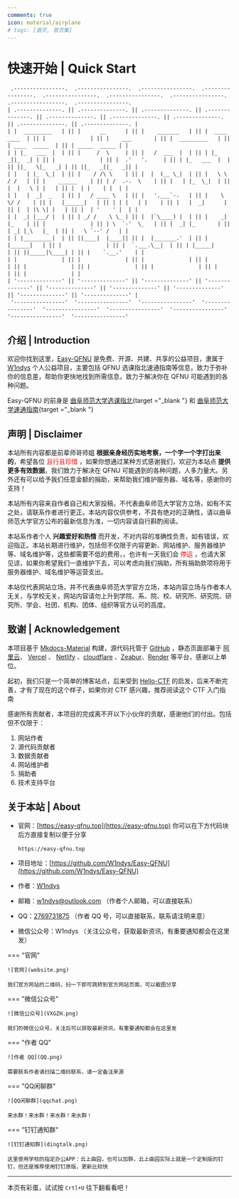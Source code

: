 ```yaml
---
comments: true
icon: material/airplane
# tags: [首页, 首页集]
---
```


<!--

.... . .-.. .-.. ---  -.. ..- -.-. -.- --..--  .-- . .-.. -.-. --- -- .  - ---  ...- .. . .--  -- -.--  ... --- ..- .-. -.-. .  -.-. --- -.. .

你好鸭，欢迎来查看我的源代码

Hello, welcome to my website.

w1ndys@outlook.com

🅆🄸🄽🄳🅈🅂🅆🄸🄽🄳🅈🅂🅆🄸🄽🄳🅈🅂🅆🄸🄽🄳🅈🅂🅆🄸🄽🄳🅈🅂🅆🄸🄽🄳🅈🅂🅆🄸🄽🄳🅈🅂🅆🄸🄽🄳🅈🅂🅆🄸🄽🄳🅈🅂🅆🄸🄽🄳🅈🅂

_           _                       _  _           _  _                                                       _                                        _                                                                                  _  _                                                                                                    _                                                                     _                                                                                                                                                                                                                                                                                            _
(_)         (_)                     (_)(_)         (_)(_)                                                     (_)                                      (_)                                                                                (_)(_)                                                                                                  (_)                                                                   (_)                                                                                                                                                                                                                                                                                          (_)
(_)         (_)     _  _  _  _         (_)            (_)             _  _  _                         _  _  _ (_)    _         _         _  _  _       (_)     _                                      _             _     _  _  _  _         (_)            _  _  _           _  _  _         _  _   _  _       _  _  _  _                      _ (_) _  _          _  _  _                       _               _   _  _            _  _  _  _       _             _                    _  _   _  _      _               _                    _  _  _  _         _  _  _        _         _       _       _  _        _  _  _         _  _  _  _                        _  _  _           _  _  _          _  _  _ (_)     _  _  _  _
(_) _  _  _ (_)    (_)(_)(_)(_)_       (_)            (_)          _ (_)(_)(_) _                    _(_)(_)(_)(_)   (_)       (_)      _(_)(_)(_)      (_)   _(_)                                    (_)           (_)   (_)(_)(_)(_)_       (_)          _(_)(_)(_)       _ (_)(_)(_) _     (_)(_)_(_)(_)     (_)(_)(_)(_)_                   (_)(_)(_)(_)      _ (_)(_)(_) _                   (_)_           _(_) (_)(_)          (_)(_)(_)(_)_    (_)           (_)                  (_)(_)_(_)(_)    (_)_           _(_)                 _(_)(_)(_)(_)     _ (_)(_)(_) _    (_)       (_)     (_)_  _ (_)(_)     _(_)(_)(_)       (_)(_)(_)(_)_                    _(_)(_)(_)       _ (_)(_)(_) _     _(_)(_)(_)(_)    (_)(_)(_)(_)_
(_)(_)(_)(_)(_)   (_) _  _  _ (_)      (_)            (_)         (_)         (_)                  (_)        (_)   (_)       (_)     (_)              (_) _(_)                                      (_)     _     (_)  (_) _  _  _ (_)      (_)         (_)              (_)         (_)   (_)   (_)   (_)   (_) _  _  _ (_)                     (_)           (_)         (_)                    (_)_       _(_)      (_)         (_) _  _  _ (_)   (_)     _     (_)                 (_)   (_)   (_)     (_)_       _(_)                  (_)_  _  _  _     (_)         (_)   (_)       (_)       (_)(_)          (_)              (_) _  _  _ (_)                  (_)              (_)         (_)   (_)        (_)   (_) _  _  _ (_)
(_)         (_)   (_)(_)(_)(_)(_)      (_)            (_)         (_)         (_)                  (_)        (_)   (_)       (_)     (_)              (_)(_)_            _  _                       (_)_  _(_)_  _(_)  (_)(_)(_)(_)(_)      (_)         (_)              (_)         (_)   (_)   (_)   (_)   (_)(_)(_)(_)(_)                     (_)     _     (_)         (_)                      (_)_   _(_)        (_)         (_)(_)(_)(_)(_)   (_)_  _(_)_  _(_)                 (_)   (_)   (_)       (_)_   _(_)                      (_)(_)(_)(_)_   (_)         (_)   (_)       (_)       (_)             (_)              (_)(_)(_)(_)(_)                  (_)              (_)         (_)   (_)        (_)   (_)(_)(_)(_)(_)
(_)         (_)   (_)_  _  _  _      _ (_) _        _ (_) _       (_) _  _  _ (_)                  (_)_  _  _ (_)   (_)_  _  _(_)_    (_)_  _  _       (_)  (_)_         (_)(_)                        (_)(_) (_)(_)    (_)_  _  _  _      _ (_) _       (_)_  _  _       (_) _  _  _ (_)   (_)   (_)   (_)   (_)_  _  _  _                       (_)_  _(_)    (_) _  _  _ (_)                        (_)_(_)        _ (_) _       (_)_  _  _  _       (_)(_) (_)(_)                   (_)   (_)   (_)         (_)_(_)                         _  _  _  _(_)  (_) _  _  _ (_)   (_)_  _  _(_)_      (_)             (_)_  _  _       (_)_  _  _  _                    (_)_  _  _       (_) _  _  _ (_)   (_)_  _  _ (_)   (_)_  _  _  _
(_)         (_)     (_)(_)(_)(_)    (_)(_)(_)      (_)(_)(_)         (_)(_)(_)                       (_)(_)(_)(_)     (_)(_)(_) (_)     (_)(_)(_)      (_)    (_)        (_)(_)                          (_)   (_)        (_)(_)(_)(_)    (_)(_)(_)        (_)(_)(_)         (_)(_)(_)      (_)   (_)   (_)     (_)(_)(_)(_)                        (_)(_)         (_)(_)(_)                             (_)         (_)(_)(_)        (_)(_)(_)(_)        (_)   (_)                     (_)   (_)   (_)          _(_)                          (_)(_)(_)(_)       (_)(_)(_)        (_)(_)(_) (_)     (_)               (_)(_)(_)        (_)(_)(_)(_)                     (_)(_)(_)         (_)(_)(_)        (_)(_)(_)(_)     (_)(_)(_)(_)
                                                                                                                                                                           (_)                                                                                                                                                                                                                                                                                                                              _  _(_)
                                                                                                                                                                          (_)                                                                                                                                                                                                                                                                                                                              (_)(_)

 .----------------. 	 .----------------.  .----------------.  .----------------.  .----------------. 	 .----------------.  .----------------.  .----------------.
| .--------------. |	| .--------------. || .--------------. || .--------------. || .--------------. |	| .--------------. || .--------------. || .--------------. |
| |     ____ _    | |	| |   _ ____      | || |     ____     | || | ____   ____  | || |  ____ ____ _   | |	| |  _ ___  ___ _  | || |     _ ___     | || | ___ __  _____ | |
| |    |_   _|   | |	| |  |_   _|     | || |   .'    `.   | || ||_  _| |_  _| | || | |_   ___  |  | |	| | |_  _||_  _| | || |   .'    `.   | || ||_   _||_   _|| |
| |      | |     | |	| |    | |       | || |  /  .--.  \  | || |  \ \   / /   | || |   | |_  \_|  | |	| |   \ \  / /   | || |  /  .--.  \  | || |  | |    | |  | |
| |      | |     | |	| |    | |   _   | || |  | |    | |  | || |   \ \ / /    | || |   |  _|  _   | |	| |    \ \/ /    | || |  | |    | |  | || |  | '    ' |  | |
| |     _| |_    | |	| |   _| |__/ |  | || |  \  `--'  /  | || |    \ ' /     | || |  _| |___/ |  | |	| |    _|  |_    | || |  \  `--'  /  | || |   \ `--' /   | |
| |    |____ _|   | |	| |  |_ ____ ___|  | || |   `.____.'   | || |     \_/      | || | |_________|  | | 	| |   |______|   | || |   `.____.'   | || |    `.__.'    | |
| |              | |	| |              | || |              | || |              | || |              | |	| |              | || |              | || |              | |
| '--------------' |	| '--------------' || '--------------' || '--------------' || '--------------' |	| '--------------' || '--------------' || '--------------' |
 '----------------' 	 '----------------'  '----------------'  '----------------'  '----------------' 	 '----------------'  '----------------'  '----------------'

#
#  (  (         )            (
#  )\))(   ' ( /(            )\ )   (
# ((_)()\ )  )\())   (      (()/(   )\ )   (
# _(())\_)()((_)\    )\ )    ((_)) (()/(   )\
# \ \((_)/ / / (_)  _(_/(    _| |   )(_)) ((_)
#  \ \/\/ /  | |   | ' \)) / _` |  | || | (_-<
#   \_/\_/   |_|   |_||_|  \_ _,_|   \_, | /__/
#                                   |__/

 .----------------.  .----------------.  .-----------------.  .----------------.  .----------------.  .----------------.
| .--------------. || .--------------. || .--------------. || .--------------. || .--------------. || .--------------. |
| | ____ _  _ ____ | || |     ____ _    | || | _ ___  ___ __  | || |  __ ____ __    | || |  __ __  __ __  | || |    __ _____   | |
| ||_   _||_   _|| || |    |_   _|   | || ||_   \|_   _| | || | |_   ___ `.  | || | |_  _||_  _| | || |   /  ___  |  | |
| |  | | /\ | |  | || |      | |     | || |  |   \ | |   | || |   | |   `. \ | || |   \ \  / /   | || |  |  (__ \_|  | |
| |  | |/  \| |  | || |      | |     | || |  | |\ \| |   | || |   | |    | | | || |    \ \/ /    | || |   '.___`-.   | |
| |  |   /\   |  | || |     _| |_    | || | _| |_\   |_  | || |  _| |___.' / | || |    _|  |_    | || |  |`\____) |  | |
| |  |__/  \__|  | || |    |____ _|   | || ||_ ____|\____| | || | |____ ____.'  | || |   |____ __|   | || |  |__ _____.'  | |
| |              | || |              | || |              | || |              | || |              | || |              | |
| '--------------' || '--------------' || '--------------' || '--------------' || '--------------' || '--------------' |
 '----------------'  '----------------'  '----------------'  '----------------'  '----------------'  '----------------'

    :::       :::       :::::::::::       ::::    :::       :::::::::    :::   :::       ::::::::
   :+:       :+:           :+:           :+:+:   :+:       :+:    :+:   :+:   :+:      :+:    :+:
  +:+       +:+           +:+           :+:+:+  +:+       +:+    +:+    +:+ +:+       +:+
 +#+  +:+  +#+           +#+           +#+ +:+ +#+       +#+    +:+     +#++:        +#++:++#++
+#+ +#+#+ +#+           +#+           +#+  +#+#+#       +#+    +#+      +#+                +#+
#+#+# #+#+#            #+#           #+#   #+#+#       #+#    #+#      #+#         #+#    #+#
###   ### ########

           .---.     ,---,
          /. ./|  ,`--.' |                  ,---,
      .--'.  ' ; /    /  :      ,---,     ,---.'|
     /__./ \ : |:    |.' '  ,-+-. /  |    |   | :           .--.--.
 .--'.  '   \' .`----':  | ,--.'|'   |    |   | |     .--, /  /    '
/___/ \ |    ' '   '   ' ;|   |  ,"' |  ,--.__| |   /_ ./||  :  /`./
;   \  \;      :   |   | ||   | /  | | /   ,'   |, ' , ' :|  :  ;_
 \   ;  `      |   '   : ;|   | |  | |.   '  /  /___/ \: | \  \    `.
  .   \    .\  ;   |   | '|   | |  |/ '   ; |:  |.  \  ' |  `----.   \
   \   \   ' \ |   '   : ||   | |--'  |   | '/  ' \  ;   : /  /`--'  /
    :   '  |--"    ;   |.'|   |/      |   :    :|  \  \  ;'--'.     /
     \   \ ;       '---'  '---'        \   \  /     :  \  \ `--'---'
      '---"                             `----'       \  ' ;
                                                      `--`   -->

<!-- -------------------------------------------------------------------------------------------------------------------- -->

<!--

%E4%BB%B0%E6%9C%9B%E9%AB%98%E5%B1%B1%E7%9A%84%E4%BA%BA%0A%0A%E4%BB%A5%E4%B8%BA%E5%B1%B1%E5%B7%85%E6%98%AF%E5%B7%8D%E5%B3%A8%E5%B7%85%E5%B3%B0%0A%0A%E5%B3%BB%E5%B3%AD%E3%80%81%E6%8C%BA%E6%8B%94%EF%BC%8C%E6%97%A0%E5%8F%AF%E6%8C%91%E5%89%94%0A%0A%E6%94%80%E7%99%BB%E9%AB%98%E5%B3%B0%E7%9A%84%E4%BA%BA%E6%96%B9%E7%9F%A5%0A%0A%E9%82%A3%E9%87%8C%E6%9C%89%E8%8D%86%E6%A3%98%E3%80%81%E9%99%A9%E6%BB%A9%0A%0A%E8%BF%9C%E4%B8%8D%E6%AD%A2%E7%9C%BC%E5%89%8D%E9%A3%8E%E5%85%89%E4%BF%8F%E4%B8%BD

仰望高山的人

以为山巅是巍峨巅峰

峻峭、挺拔，无可挑剔

攀登高峰的人方知

那里有荆棘、险滩

远不止眼前风光俏丽

-->

<!-- 欲戴皇冠，必承其重。

愿你所有美好，都如约而至。 -->

<!-- 都看到这里了，不考虑考虑加入我们的 contributors 列表吗？

都看到这里了，不考虑考虑加入我们的 contributors 列表吗？

都看到这里了，不考虑考虑加入我们的 contributors 列表吗？

都看到这里了，不考虑考虑加入我们的 contributors 列表吗？

都看到这里了，不考虑考虑加入我们的 contributors 列表吗？

都看到这里了，不考虑考虑加入我们的 contributors 列表吗？

都看到这里了，不考虑考虑加入我们的 contributors 列表吗？

都看到这里了，不考虑考虑加入我们的 contributors 列表吗？

都看到这里了，不考虑考虑加入我们的 contributors 列表吗？

都看到这里了，不考虑考虑加入我们的 contributors 列表吗？

都看到这里了，不考虑考虑加入我们的 contributors 列表吗？

都看到这里了，不考虑考虑加入我们的 contributors 列表吗？ -->

<!-- -------------------------------------------------------------------------------------------------------------------- -->

# 快速开始 | Quick Start

```title="Easy-QFNU"
 .----------------.  .----------------.  .----------------.  .----------------.  .----------------.  .----------------.  .----------------.  .-----------------.  .----------------.
| .--------------. || .--------------. || .--------------. || .--------------. || .--------------. || .--------------. || .--------------. || .--------------. || .--------------. |
| |  _________   | || |      __      | || |    _______   | || |  ____  ____  | || |              | || |    ___       | || |  _________   | || | ____  _____  | || | _____  _____ | |
| | |_   ___  |  | || |     /  \     | || |   /  ___  |  | || | |_  _||_  _| | || |              | || |  .'   '.     | || | |_   ___  |  | || ||_   \|_   _| | || ||_   _||_   _|| |
| |   | |_  \_|  | || |    / /\ \    | || |  |  (__ \_|  | || |   \ \  / /   | || |    ______    | || | /  .-.  \    | || |   | |_  \_|  | || |  |   \ | |   | || |  | |    | |  | |
| |   |  _|  _   | || |   / ____ \   | || |   '.___`-.   | || |    \ \/ /    | || |   |______|   | || | | |   | |    | || |   |  _|      | || |  | |\ \| |   | || |  | '    ' |  | |
| |  _| |___/ |  | || | _/ /    \ \_ | || |  |`\____) |  | || |    _|  |_    | || |              | || | \  `-'  \_   | || |  _| |_       | || | _| |_\   |_  | || |   \ `--' /   | |
| | |_________|  | || ||____|  |____|| || |  |_______.'  | || |   |______|   | || |              | || |  `.___.\__|  | || | |_____|      | || ||_____|\____| | || |    `.__.'    | |
| |              | || |              | || |              | || |              | || |              | || |              | || |              | || |              | || |              | |
| '--------------' || '--------------' || '--------------' || '--------------' || '--------------' || '--------------' || '--------------' || '--------------' || '--------------' |
 '----------------'  '----------------'  '----------------'  '----------------'  '----------------'  '----------------'  '----------------'  '----------------'  '----------------'
```

## 介绍 | Introduction

欢迎你找到这里，[Easy-QFNU](https://Easy-QFNU.top) 是免费、开源、共建、共享的公益项目，隶属于 [W1ndys](https://github.com/W1ndys) 个人公益项目，主要包括 QFNU 选课指北速通指南等信息，致力于弥补你的信息差，帮助你更快地找到所需信息，致力于解决你在 QFNU 可能遇到的各种问题。

Easy-QFNU 的前身是 [曲阜师范大学选课指北](https://blog.w1ndys.top/posts/216d9006#/){target ="_blank "} 和 [曲阜师范大学速通指南](https://blog.w1ndys.top/posts/216d9006#/){target ="_blank "}

## 声明 | Disclaimer

本站所有内容都是前辈师哥师姐 **根据亲身经历实地考察，一个字一个字打出来的**，希望各位 <font color="red"> 且行且珍惜 </font>，如果你想通过某种方式感谢我们，欢迎为本站点 **提供更多有效数据**，我们致力于解决在 QFNU 可能遇到的各种问题，人多力量大。另外还有可以给予我们任意金额的捐助，来帮助我们维护服务器、域名等，感谢你的支持！

本站所有内容来自作者自己和大家投稿，不代表曲阜师范大学官方立场，如有不实之处，请联系作者进行更正。本站内容仅供参考，不具有绝对的正确性，请以曲阜师范大学官方公布的最新信息为准，一切内容请自行斟酌阅读。

本站系作者个人 **兴趣爱好和热情** 而开发，不对内容的准确性负责，如有错误，欢迎指正。本站长期进行维护，包括但不仅限于内容更新、网站维护、服务器维护等、域名维护等，这些都需要不低的费用，，也许有一天我们会 <font color="red"> 停运 </font>，也请大家见谅，如果你希望我们一直维护下去，可以考虑向我们捐助，所有捐助款项将用于服务器维护、域名维护等运营支出。

本站仅代表网站立场，并不代表曲阜师范大学官方立场，本站内容立场与作者本人无关，与学校无关，网站内容请勿上升到学院、系、院、校、研究所、研究院、研究所、学会、社团、机构、团体、组织等官方认可的高度。

## 致谢 | Acknowledgement

本项目基于 [Mkdocs-Material](https://squidfunk.github.io/mkdocs-material/) 构建，源代码托管于 [GitHub](https://github.com/W1ndys/Easy-QFNU) ，静态页面部署于 [阿里云](https://www.aliyun.com/)、 [Vercel](https://vercel.com/) 、 [Netlify](https://www.netlify.com/) 、[cloudflare](https://www.cloudflare.com/) 、[Zeabur](https://zeabur.com/)、[Render](https://render.com/) 等平台，感谢以上单位。

起初，我们只是一个简单的博客站点，后来受到 [Hello-CTF](https://hello-ctf.com/) 的启发，后来不断完善，才有了现在的这个样子，如果你对 CTF 感兴趣，推荐阅读这个 CTF 入门指南

感谢所有贡献者，本项目的完成离不开以下小伙伴的贡献，感谢他们的付出。包括但不仅限于：

1. 网站作者
2. 源代码贡献者
3. 数据贡献者
4. 网站维护者
5. 捐助者
6. 技术支持平台

## 关于本站 | About

- 官网：[https://easy-qfnu.top](https://easy-qfnu.top) 你可以在下方代码块后方直接复制以便于分享

    ``` title="官网"
    https://easy-qfnu.top
    ```

- 项目地址：[https://github.com/W1ndys/Easy-QFNU](https://github.com/W1ndys/Easy-QFNU)

- 作者：[W1ndys](https://github.com/W1ndys)

- 邮箱：[w1ndys@outlook.com](mailto:w1ndys@outlook.com) （作者个人邮箱，可以直接联系）

- QQ：[2769731875](https://qm.qq.com/q/UK4JFydS8y) （作者 QQ 号，可以直接联系，联系请注明来意）

- 微信公众号：W1ndys  （关注公众号，获取最新资讯，有重要通知都会在这里发）

=== "官网"

    ![官网](website.png)

    我们官方网站的二维码，扫一下即可跳转到官方网站页面，可以截图分享

=== "微信公众号"

    ![微信公众号](VXGZH.png)

    我们的微信公众号，关注后可以获取最新资讯，有重要通知都会在这里发

=== "作者 QQ"

    ![作者 QQ](QQ.png)

    需要联系作者请扫描二维码联系，请一定备注来源

=== "QQ闲聊群"

    ![QQ闲聊群](qqchat.png)

    来水群！来水群！来水群！来水群！

=== "钉钉通知群"

    ![钉钉通知群](dingtalk.png)
    
    这里使用学校的指定办公APP：云上曲园，也可以加群，云上曲园实际上就是一个定制版的钉钉，但还是推荐使用钉钉原版，更新比较快

---

本页有彩蛋，试试按 `Crtl+U` 往下翻看看吧！
